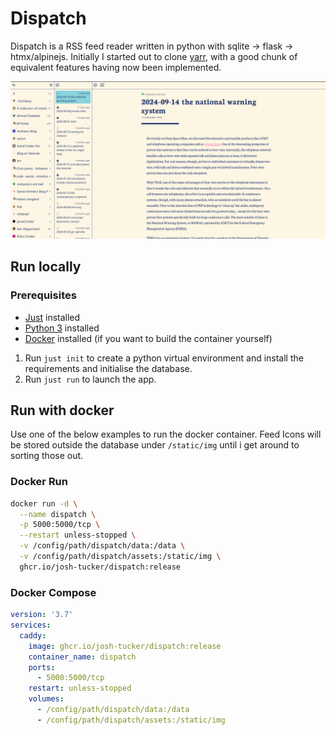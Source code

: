 
# Dispatch

Dispatch is a RSS feed reader written in python with sqlite -> flask -> htmx/alpinejs. Initially I started out to clone [yarr](https://github.com/nkanaev/yarr), with a good chunk of equivalent features having now been implemented.

![screenshot](./assets/Screenshot.png)

## Run locally

### Prerequisites

- [Just](https://github.com/casey/just) installed
- [Python 3](https://www.python.org/downloads/) installed
- [Docker](https://docs.docker.com/engine/install/) installed (if you want to build the container yourself)

1. Run `just init` to create a python virtual environment and install the requirements and initialise the database.
2. Run `just run` to launch the app.

## Run with docker

Use one of the below examples to run the docker container. Feed Icons will be stored outside the database under `/static/img` until i get around to sorting those out.

### Docker Run

```bash
docker run -d \
  --name dispatch \
  -p 5000:5000/tcp \
  --restart unless-stopped \
  -v /config/path/dispatch/data:/data \
  -v /config/path/dispatch/assets:/static/img \
  ghcr.io/josh-tucker/dispatch:release
```

### Docker Compose

```yaml
version: '3.7'
services:
  caddy:
    image: ghcr.io/josh-tucker/dispatch:release
    container_name: dispatch
    ports:
      - 5000:5000/tcp
    restart: unless-stopped
    volumes:
      - /config/path/dispatch/data:/data
      - /config/path/dispatch/assets:/static/img
```
